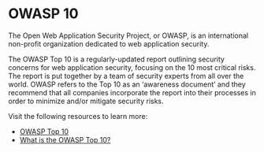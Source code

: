 # OWASP 10

The Open Web Application Security Project, or OWASP, is an international non-profit organization dedicated to web application security.

The OWASP Top 10 is a regularly-updated report outlining security concerns for web application security, focusing on the 10 most critical risks. The report is put together by a team of security experts from all over the world. OWASP refers to the Top 10 as an ‘awareness document’ and they recommend that all companies incorporate the report into their processes in order to minimize and/or mitigate security risks.

Visit the following resources to learn more:

- [OWASP Top 10](https://owasp.org/www-project-top-ten/)
- [What is the OWASP Top 10?](https://www.cloudflare.com/learning/security/threats/owasp-top-10/)
